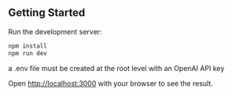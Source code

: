 ## Getting Started
Run the development server:

```bash
npm install
npm run dev
```
a .env file must be created at the root level with an OpenAI API key

Open [http://localhost:3000](http://localhost:3000) with your browser to see the result.

